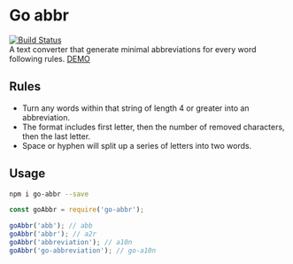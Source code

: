 # Go abbr
[![Build Status](https://travis-ci.org/qq7886/go-abbr.svg?branch=master)](https://travis-ci.org/qq7886/go-abbr)  
A text converter that generate minimal abbreviations for every word following rules. [DEMO](https://codepen.io/qq7886/full/deYLeY/)

## Rules
* Turn any words within that string of length 4 or greater into an abbreviation.
* The format includes first letter, then the number of removed characters, then the last letter.
* Space or hyphen will split up a series of letters into two words.

## Usage
```bash
npm i go-abbr --save
```

```js
const goAbbr = require('go-abbr');

goAbbr('abb'); // abb
goAbbr('abbr'); // a2r
goAbbr('abbreviation'); // a10n
goAbbr('go-abbreviation'); // go-a10n

```